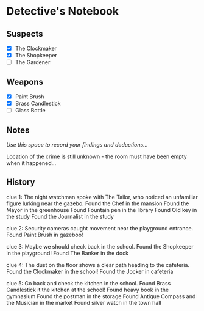 # Detective's Notebook

## Suspects
- [X] The Clockmaker
- [X] The Shopkeeper
- [ ] The Gardener

## Weapons
- [X] Paint Brush
- [X] Brass Candlestick
- [ ] Glass Bottle

## Notes
*Use this space to record your findings and deductions...*

Location of the crime is still unknown - the room must have been empty when it happened...

## History

clue 1: The night watchman spoke with The Tailor, who noticed an unfamiliar figure lurking near the gazebo.
Found the Chef in the mansion
Found the Mayor in the greenhouse
Found Fountain pen in the library
Found Old key in the study
Found the Journalist in the study

clue 2: Security cameras caught movement near the playground entrance.
Found Paint Brush in gazeboo!

clue 3: Maybe we should check back in the school.
Found the Shopkeeper in the playground!
Found The Banker in the dock

clue 4: The dust on the floor shows a clear path heading to the cafeteria.
Found the Clockmaker in the school!
Found the Jocker in cafeteria

clue 5: Go back and check the kitchen in the school.
Found Brass Candlestick it the kitchen at the school!
Found heavy book in the gymnasium
Found the postman in the storage
Found Antique Compass and the Musician in the market
Found silver watch in the town hall






